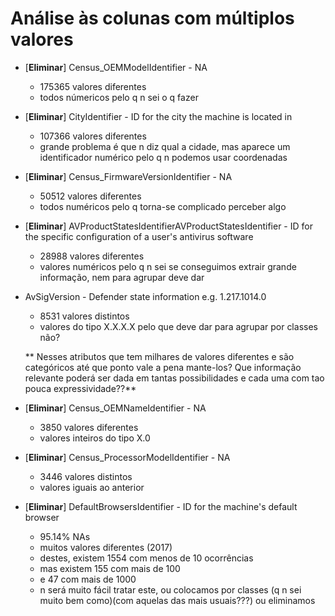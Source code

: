 # Análise às colunas com múltiplos valores

- [**Eliminar**] Census_OEMModelIdentifier - NA
    - 175365 valores diferentes
    - todos númericos pelo q n sei o q fazer

- [**Eliminar**] CityIdentifier - ID for the city the machine is located in
    - 107366 valores diferentes
    - grande problema é que n diz qual a cidade, mas aparece um identificador numérico pelo q n podemos usar coordenadas

- [**Eliminar**] Census_FirmwareVersionIdentifier - NA
    - 50512 valores diferentes
    - todos numéricos pelo q torna-se complicado perceber algo

- [**Eliminar**] AVProductStatesIdentifierAVProductStatesIdentifier - ID for the specific configuration of a user's antivirus software
    - 28988 valores diferentes
    - valores numéricos pelo q n sei se conseguimos extrair grande informação, nem para agrupar deve dar

- AvSigVersion - Defender state information e.g. 1.217.1014.0
    - 8531 valores distintos
    - valores do tipo X.X.X.X pelo que deve dar para agrupar por classes não?
    
    ** Nesses atributos que tem milhares de valores diferentes e são categóricos até que ponto vale a pena mante-los? Que informação relevante poderá ser dada em tantas possibilidades e cada uma com tao pouca expressividade??**

- [**Eliminar**] Census_OEMNameIdentifier - NA
    - 3850 valores diferentes
    - valores inteiros do tipo X.0

- [**Eliminar**] Census_ProcessorModelIdentifier - NA
    - 3446 valores distintos
    - valores iguais ao anterior

- [**Eliminar**] DefaultBrowsersIdentifier - ID for the machine's default browser
    - 95.14% NAs
    - muitos valores diferentes (2017)
    - destes, existem 1554 com menos de 10 ocorrências
    - mas existem 155 com mais de 100
    - e 47 com mais de 1000
    - n será muito fácil tratar este, ou colocamos por classes (q n sei muito bem como)(com aquelas das mais usuais???) ou eliminamos
